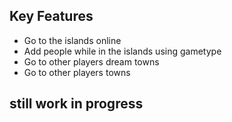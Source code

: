 ## Key Features

* Go to the islands online
* Add people while in the islands using gametype
* Go to other players dream towns
* Go to other players towns

## still work in progress

